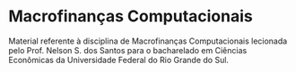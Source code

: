 # Macrofinanças Computacionais
Material referente à disciplina de Macrofinanças Computacionais lecionada pelo Prof. Nelson S. dos Santos para o bacharelado em Ciências Econômicas da Universidade Federal do Rio Grande do Sul.
